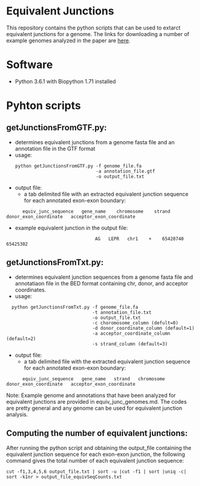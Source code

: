 # Equivalent Junctions

This repository contains the python scripts that can be used to extarct equivalent junctions for a genome. The links for downloading a number of example genomes analyzed in the paper are [here](https://github.com/roozbehdn/Equivalent-Junctions/blob/master/equiv_junc_genomes.md).

# Software

- Python 3.6.1 with Biopython 1.71 installed

# Pyhton scripts

## getJunctionsFromGTF.py: 
   - determines equivalent junctions from a genome fasta file and an annotation file in the GTF format
   - usage:
      ```  
     python getJunctionsFromGTF.py -f genome_file.fa
                                    -a annotation_file.gtf
                                    -o output_file.txt
      ```
   - output file:  
      - a tab delimited file with an extracted equivalent junction sequence for each annotated exon-exon boundary: 

   ```
         equiv_junc_sequence   gene_name    chromosome    strand   donor_exon_coordinate   acceptor_exon_coordinate 
   ```
   - example equivalent junction in the output file:
   
   ```
                                    AG   LEPR   chr1    +    65420740    65425302  
   ```
   ## getJunctionsFromTxt.py: 
   - determines equivalent junction sequences from a genome fasta file and annotatiaon file in the BED format containing chr, donor, and acceptor coordinates.
   - usage: 
   
  ```
    python getJunctionsFromTxt.py -f genome_file.fa
                                  -t annotation_file.txt
                                  -o output_file.txt
                                  -c choromosome_column (defult=0) 
                                  -d donor_coordinate_column (default=1) 
                                  -a acceptor_coordinate_column (default=2)
                                  -s strand_column (default=3)
   ```
   - output file: 
      - a tab delimited file with the extracted equivalent junction sequence for each annotated exon-exon boundary: 
  
   ```
         equiv_junc_sequence   gene_name   strand   chromosome   donor_exon_coordinate   acceptor_exon_coordinate 
   ```
   Note: Example genome and annotations that have been analyzed for equivalent junctions are provided in equiv_junc_genomes.md. The codes are pretty general and any genome can be used for equivalent junction analysis.

## Computing the number of equivalent junctions:

After running the python script and obtaining the output_file containing the equivalent junction sequence for each exon-exon junction, the following command gives the total number of each equivalent junction sequence:
```
cut -f1,3,4,5,6 output_file.txt | sort -u |cut -f1 | sort |uniq -c| sort -k1nr > output_file_equivSeqCounts.txt 
```
